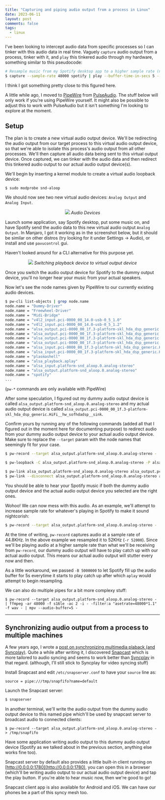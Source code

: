 ```yaml
---
title: "Capturing and piping audio output from a process in Linux"
date: 2023-06-11
layout: post
comments: false
tags:
  - linux
---
```


I've been looking to intercept audio data from specific processes so I can tinker with this audio
data in real time. Vaguely `capture` audio output from a process, tinker with it, and `play`
this tinkered audio through my hardware, something similar to this pseudocode:
```bash
# Resample music from my Spotify desktop app to a higher sample rate (nightcore) in near real-time.
$ capture --sample-rate 48000 spotify | play --buffer-time-in-secs 5 --sample-rate 52000 -
```
I think I got something pretty close to this figured here.

A little while ago, I moved to [PipeWire](https://pipewire.org/) from [PulseAudio](https://www.freedesktop.org/wiki/Software/PulseAudio/).
The stuff below will only work if you're using PipeWire yourself. It might also be possible to
adjust this to work with PulseAudio but it isn't something I'm looking to explore at the moment.


## Setup

The plan is to create a new virtual audio output device. We'll be redirecting the audio
output from our target process to this virtual audio output device, so that we're able to isolate
this process's audio output from all other processes. We'll then capture all audio data being
sent to this virtual output device. Once captured, we can tinker with the audio data and then
redirect this tinkered audio output to our actual audio output device(s).

We'll begin by inserting a kernel module to create a virtual audio loopback device:
```bash
$ sudo modprobe snd-aloop
```

We should now see two new virtual audio devices: `Analog Output` and `Analog Input`.
<p align="center">
  <img src="https://i.imgur.com/ByNqPIR.png">
  <i>Audio Devices</i>
</p>


Launch some application, say Spotify desktop, put some music on, and have Spotify send the audio data
to this new virtual audio output `Analog Output`.
In Manjaro, I got it working as in the screenshot below, but it should be similar
on other distros (try looking for it under Settings -> Audio), or install and use `pavucontrol` gui.

Haven't looked around for a CLI alternative for this purpose yet.
<p align="center">
  <img src="https://i.imgur.com/jbgu6C2.png">
  <i>Switching playback device to virtual output device</i>
</p>

Once you switch the audio output device for Spotify to the dummy output device, you'll no longer
hear your music from your actual speakers.

Now let's see the node names given by PipeWire to our currently existing audio devices.
```bash
$ pw-cli list-objects | grep node.name
node.name = "Dummy-Driver"
node.name = "Freewheel-Driver"
node.name = "Midi-Bridge"
node.name = "v4l2_input.pci-0000_00_14.0-usb-0_5_1.0"
node.name = "v4l2_input.pci-0000_00_14.0-usb-0_5_1.2"
node.name = "alsa_output.pci-0000_00_1f.3-platform-skl_hda_dsp_generic.HiFi__hw_sofhdadsp_5__sink"
node.name = "alsa_output.pci-0000_00_1f.3-platform-skl_hda_dsp_generic.HiFi__hw_sofhdadsp_4__sink"
node.name = "alsa_output.pci-0000_00_1f.3-platform-skl_hda_dsp_generic.HiFi__hw_sofhdadsp_3__sink"
node.name = "alsa_output.pci-0000_00_1f.3-platform-skl_hda_dsp_generic.HiFi__hw_sofhdadsp__sink"
node.name = "alsa_input.pci-0000_00_1f.3-platform-skl_hda_dsp_generic.HiFi__hw_sofhdadsp__source"
node.name = "alsa_input.pci-0000_00_1f.3-platform-skl_hda_dsp_generic.HiFi__hw_sofhdadsp_6__source"
node.name = "plasmashell"
node.name = "alsa_playback.aplay"
node.name = "alsa_input.platform-snd_aloop.0.analog-stereo"
node.name = "alsa_output.platform-snd_aloop.0.analog-stereo"
node.name = "spotify"
...
```
(`pw-*` commands are only available with PipeWire)

After some speculation, I figured out my dummy audio output device is called `alsa_output.platform-snd_aloop.0.analog-stereo`
and my actual audio output device is called `alsa_output.pci-0000_00_1f.3-platform-skl_hda_dsp_generic.HiFi__hw_sofhdadsp__sink`.

Confirm yours by running any of the following commands (added all that I figured out in the moment
here for documenting purpose) to redirect audio from your dummy audio output device to your actual
audio output device. Make sure to replace the `--target` param with the node names that seemingly
fit for your case.

```bash
$ pw-record --target alsa_output.platform-snd_aloop.0.analog-stereo - | pw-play --target alsa_output.pci-0000_00_1f.3-platform-skl_hda_dsp_generic.HiFi__hw_sofhdadsp__sink -
```
```bash
$ pw-loopback -C alsa_output.platform-snd_aloop.0.analog-stereo -P alsa_output.pci-0000_00_1f.3-platform-skl_hda_dsp_generic.HiFi__hw_sofhdadsp__sink
```
```bash
$ pw-link alsa_output.platform-snd_aloop.0.analog-stereo alsa_output.pci-0000_00_1f.3-platform-skl_hda_dsp_generic.HiFi__hw_sofhdadsp__sink
$ pw-link --disconnect alsa_output.platform-snd_aloop.0.analog-stereo alsa_output.pci-0000_00_1f.3-platform-skl_hda_dsp_generic.HiFi__hw_sofhdadsp__sink
```

You should be able to hear your Spotify music if both the dummy audio output device and the
actual audio output device you selected are the right ones.

Wohoo! We can now mess with this audio. As an example, we'll attempt to increase sample rate for
whatever's playing in Spotify to make it sound nightcorish:

```bash
$ pw-record --target alsa_output.platform-snd_aloop.0.analog-stereo - | aplay -B 5000000 -r 52000 -f S16_LE -c 2 -
```

At the time of writing, `pw-record` captures audio at a sample rate of 44.8KHz. In the above example
we resampled it to 52KHz (`-r 52000`). Since we'll be playing audio at a higher sample rate than what we'll be
receiving from `pw-record`, our dummy audio output will have to play catch up with our actual audio
output. This means our actual audio output will stutter every now and then.

As a little workaround, we passed `-B 5000000` to let Spotify fill up the audio buffer for 5s everytime
it starts to play catch up after which `aplay` would attempt to begin resampling.

We can also do multiple pipes for a bit more complexy stuff:
```
$ pw-record --target alsa_output.platform-snd_aloop.0.analog-stereo - | ffmpeg -ar 48000 -f s16le -ac 2 -i - -filter:a "asetrate=48000*1.1" -f wav - | mpv --audio-buffer=5 -
```

----------------------------------------

## Synchronizing audio output from a process to multiple machines

A few years ago, I wrote a [post on synchronizing multimedia plaback (and Syncplay)](/2019/04/01/synchronizing-multimedia-playback-on-different-machines/).
Quite a while after writing it, I discovered [Snapcast](https://github.com/badaix/snapcast) which is
more tailored to audio syncing and seems to work better than [Syncplay](https://github.com/Syncplay/syncplay) in that regard.
(although, I'll still stick to Syncplay for video syncing stuff)

Install Snapcast and edit `/etc/snapserver.conf` to have your `source` line as:
```
source = pipe:///tmp/snapfifo?name=default
```

Launch the Snapcast server:
```bash
$ snapserver
```

In another terminal, we'll write the audio output from the dummy audio output device to this named pipe
which'll be used by snapcast server to broadcast audio to connected clients:
```
$ pw-record --target alsa_output.platform-snd_aloop.0.analog-stereo - > /tmp/snapfifo
```
Have some application writing audio output to this dummy audio output device (Spotify as we talked about
in the previous section, anything else works fine too).

Snapcast server by default also provides a little built-in client running on [http://0.0.0.0:1780](http://0.0.0.0:1780), you
can open this in a browser (which'll be writing audio output to our actual audio output device) and tap
the play button. If you're able to hear music now, then we're good to go!

Snapcast client app is also available for Android and iOS. We can have our phones be a part of this syncy
mesh too.
